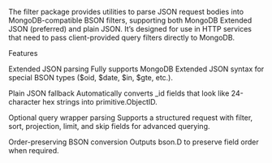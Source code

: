 The filter package provides utilities to parse JSON request bodies into MongoDB-compatible BSON filters, supporting both MongoDB Extended JSON (preferred) and plain JSON.
It’s designed for use in HTTP services that need to pass client-provided query filters directly to MongoDB.

Features

Extended JSON parsing
Fully supports MongoDB Extended JSON syntax for special BSON types ($oid, $date, $in, $gte, etc.).

Plain JSON fallback
Automatically converts _id fields that look like 24-character hex strings into primitive.ObjectID.

Optional query wrapper parsing
Supports a structured request with filter, sort, projection, limit, and skip fields for advanced querying.

Order-preserving BSON conversion
Outputs bson.D to preserve field order when required.
